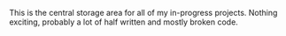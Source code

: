 This is the central storage area for all of my in-progress projects.  Nothing exciting, probably a lot of half written and mostly broken code.
